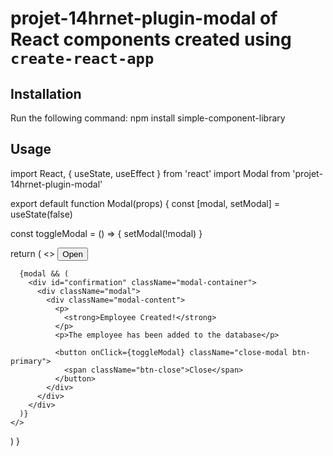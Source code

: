 # projet-14hrnet-plugin-modal of React components created using `create-react-app`


## Installation 

Run the following command:
npm install simple-component-library

## Usage

import React, { useState, useEffect } from 'react'
import Modal from 'projet-14hrnet-plugin-modal'

export default function Modal(props) {
 const [modal, setModal] = useState(false)

  const toggleModal = () => {
    setModal(!modal)
  }
  

  return (
    <>
      <button onClick={toggleModal} className="btn-modal">
        Open
      </button> 

      {modal && (
        <div id="confirmation" className="modal-container">
          <div className="modal">
            <div className="modal-content">
              <p>
                <strong>Employee Created!</strong>
              </p>
              <p>The employee has been added to the database</p>

              <button onClick={toggleModal} className="close-modal btn-primary">
                <span className="btn-close">Close</span>
              </button>
            </div>
          </div>
        </div>
      )}
    </>
  )
}